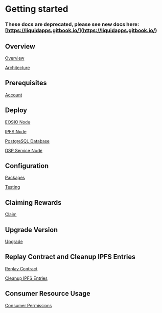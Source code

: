 Getting started
===============

### These docs are deprecated, please see new docs here: [https://liquidapps.gitbook.io/](https://liquidapps.gitbook.io/)

## Overview
[Overview](overview)

[Architecture](architecture)

## Prerequisites

[Account](dsp-account)

## Deploy

[EOSIO Node](eosio-node)

[IPFS Node](ipfs)

[PostgreSQL Database](postgresql-database-backend)

[DSP Service Node](dsp-node)

## Configuration

[Packages](packages)

[Testing](testing)

## Claiming Rewards

[Claim](claim)

## Upgrade Version
[Upgrade](upgrade)

## Replay Contract and Cleanup IPFS Entries
[Replay Contract](replay-contract)

[Cleanup IPFS Entries](cleanup-ipfs-oracle-entries)

## Consumer Resource Usage
[Consumer Permissions](consumer-permissions)